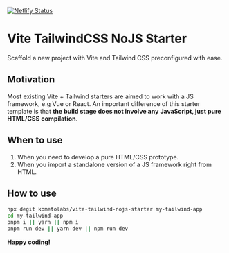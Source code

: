 [![Netlify Status](https://api.netlify.com/api/v1/badges/f4e57968-eb20-4de8-91c4-001474804566/deploy-status)](https://app.netlify.com/sites/frolicking-kitten-1d5828/deploys)

# Vite TailwindCSS NoJS Starter

Scaffold a new project with Vite and Tailwind CSS preconfigured with ease.

## Motivation

Most existing Vite + Tailwind starters are aimed to work with a JS framework, e.g Vue or React.
An important difference of this starter template is that **the build stage does not involve any JavaScript, just pure HTML/CSS compilation**.

## When to use

1. When you need to develop a pure HTML/CSS prototype.
2. When you import a standalone version of a JS framework right from HTML.

## How to use

```bash
npx degit kometolabs/vite-tailwind-nojs-starter my-tailwind-app
cd my-tailwind-app
pnpm i || yarn || npm i
pnpm run dev || yarn dev || npm run dev
```

**Happy coding!**
